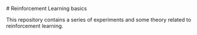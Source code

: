 # Reinforcement Learning basics

This repository contains a series of experiments and some theory related to reinforcement learning. 